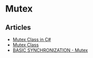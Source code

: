 # Mutex

## Articles
- [Mutex Class in C#](https://dotnettutorials.net/lesson/mutex-in-multithreading/)
- [Mutex Class](https://docs.microsoft.com/en-us/dotnet/api/system.threading.mutex)
- [BASIC SYNCHRONIZATION - Mutex](https://www.albahari.com/threading/part2.aspx#_Mutex)